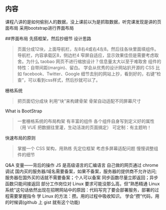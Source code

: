## 内容
课程八讲的是如何偷别人的数据，没上课前以为是抓取数据，听完课发现是讲的页面布局
采用bootstrap进行界面布局

##界面布局
先搭框架，然后抄细节
设计思路
>页面分成12块，上面导航栏，左8右4或右4左8。然后往各块里面填组件。
>导航栏，内容承载区8，侧边栏4
>窄屏自适应，显示效果佳但是需要考虑取舍。为什么 taobao 网页不进行缩放设计？信息量太大以至于难取舍
>组件的特性：自带间距(margin)、留白。
>学会从优秀的设计网站扒开源的 CSS 比如 facebook、Twitter、Google
>细节去别的网站上抄，看到好的，右键“检查”，可以看到css样式，然后抄就可以了。

栅格系统
>把页面切分成块
>利用“块”来构建骨架
>骨架自动适配不同屏幕尺寸

What is BootStrap
>一套栅格系统的布局构架
>有丰富的组件
>各个组件自身写到定义好的属性（用 VUE 把数据往里灌，生动活泼的页面搞定）
>可定制：有主题哟！

快速布局的原则
>掌握一个 CSS 架构，用熟练
>先定位框架
>考虑多屏幕适配问题
>慢慢调整组件的细节

Q&A
变量——背后的操作
JS 是高级语言的汇编语言
自己做的网页通过 chrome 调试
国内买的服务器/域名需要备案，如果不备案，服务器的提供商不允许访问; 服务器在国外买的话就不需要备案；个人可以备案
同步函数尽量立即返回；异步函数只能间接返回
部分工作岗位对 Linux 要求可能没那么高，但“熟悉精通 Linux 系统”这句话依然出现在招聘网站中的原因：代码写完了要会部署服务，部署的过程需要掌握指令
学 Linux 的方法：攒。用的过程中吸收知识。
学会“攒”代码，用的时候调(github 上 gist 就有这个功能)


